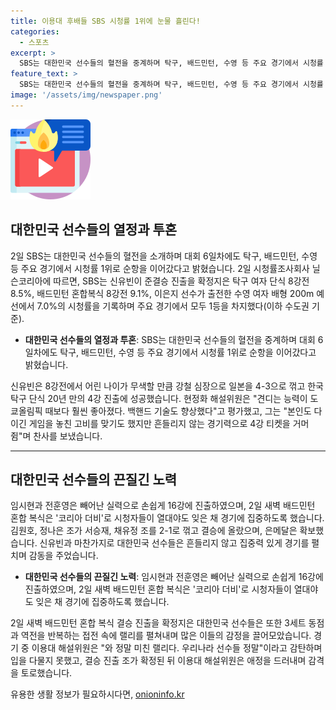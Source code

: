 ```yaml
---
title: 이용대 후배들 SBS 시청률 1위에 눈물 흘린다!
categories:
  - 스포츠
excerpt: >
  SBS는 대한민국 선수들의 혈전을 중계하며 탁구, 배드민턴, 수영 등 주요 경기에서 시청률 1위를 기록했다. 신유빈의 강철 심장으로 한국 탁구 단식 20년 만의 4강 진출은 눈물을 자아냈다. 한국 궁사들도 뛰어난 실력으로 16강에 진출했으며 배드민턴 혼합 복식에서는 코리아 더비로 열띤 경기가 펼쳐졌다. 대한민국 선수들의 집중력과 역전 랠리는 관심을 끌었고, 해설위원들의 열정적인 호흡도 돋보였다.
feature_text: >
  SBS는 대한민국 선수들의 혈전을 중계하며 탁구, 배드민턴, 수영 등 주요 경기에서 시청률 1위를 기록했다. 신유빈의 강철 심장으로 한국 탁구 단식 20년 만의 4강 진출은 눈물을 자아냈다. 한국 궁사들도 뛰어난 실력으로 16강에 진출했으며 배드민턴 혼합 복식에서는 코리아 더비로 열띤 경기가 펼쳐졌다. 대한민국 선수들의 집중력과 역전 랠리는 관심을 끌었고, 해설위원들의 열정적인 호흡도 돋보였다.
image: '/assets/img/newspaper.png'
---
```


<p><img src="/assets/img/news.png" alt="rentncar 속보" /></p>

<h2 data-ke-size="size26">대한민국 선수들의 열정과 투혼</h2>

<p data-ke-size="size16">2일 SBS는 대한민국 선수들의 혈전을 소개하며 대회 6일차에도 탁구, 배드민턴, 수영 등 주요 경기에서 시청률 1위로 순항을 이어갔다고 밝혔습니다. 2일 시청률조사회사 닐슨코리아에 따르면, SBS는 신유빈이 준결승 진출을 확정지은 탁구 여자 단식 8강전 8.5%, 배드민턴 혼합복식 8강전 9.1%, 이은지 선수가 출전한 수영 여자 배형 200m 예선에서 7.0%의 시청률을 기록하며 주요 경기에서 모두 1등을 차지했다(이하 수도권 기준).</p>

<ul>
  <li><b>대한민국 선수들의 열정과 투혼</b>: SBS는 대한민국 선수들의 혈전을 중계하며 대회 6일차에도 탁구, 배드민턴, 수영 등 주요 경기에서 시청률 1위로 순항을 이어갔다고 밝혔습니다.</li>
</ul>

<p data-ke-size="size16">신유빈은 8강전에서 어린 나이가 무색할 만큼 강철 심장으로 일본을 4-3으로 꺾고 한국 탁구 단식 20년 만의 4강 진출에 성공했습니다. 현정화 해설위원은 "견디는 능력이 도쿄올림픽 때보다 훨씬 좋아졌다. 백핸드 기술도 향상했다"고 평가했고, 그는 "본인도 다 이긴 게임을 놓친 고비를 맞기도 했지만 흔들리지 않는 경기력으로 4강 티켓을 거머쥠"며 찬사를 보냈습니다.</p>

<hr>

<h2 data-ke-size="size26">대한민국 선수들의 끈질긴 노력</h2>

<p data-ke-size="size16">임시현과 전훈영은 빼어난 실력으로 손쉽게 16강에 진출하였으며, 2일 새벽 배드민턴 혼합 복식은 '코리아 더비'로 시청자들이 열대야도 잊은 채 경기에 집중하도록 했습니다. 김원호, 정나은 조가 서승재, 채유정 조를 2-1로 꺾고 결승에 올랐으며, 은메달은 확보했습니다. 신유빈과 마찬가지로 대한민국 선수들은 흔들리지 않고 집중력 있게 경기를 펼치며 감동을 주었습니다.</p>

<ul>
  <li><b>대한민국 선수들의 끈질긴 노력</b>: 임시현과 전훈영은 빼어난 실력으로 손쉽게 16강에 진출하였으며, 2일 새벽 배드민턴 혼합 복식은 '코리아 더비'로 시청자들이 열대야도 잊은 채 경기에 집중하도록 했습니다.</li>
</ul>

<p data-ke-size="size16">2일 새벽 배드민턴 혼합 복식 결승 진출을 확정지은 대한민국 선수들은 또한 3세트 동점과 역전을 반복하는 접전 속에 랠리를 펼쳐내며 많은 이들의 감정을 끌어모았습니다. 경기 중 이용대 해설위원은 "와 정말 미친 랠리다. 우리나라 선수들 정말"이라고 감탄하며 입을 다물지 못했고, 결승 진출 조가 확정된 뒤 이용대 해설위원은 애정을 드러내며 감격을 토로했습니다.</p>
유용한 생활 정보가 필요하시다면, <a href="https://onioninfo.kr" rel="dofollow">onioninfo.kr</a>


